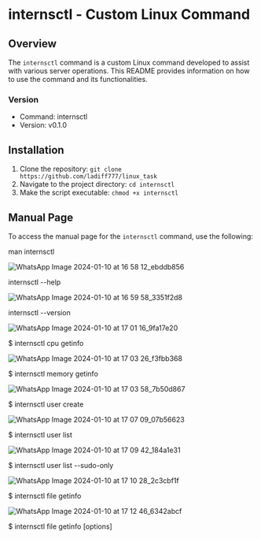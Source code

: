 # internsctl - Custom Linux Command

## Overview
The `internsctl` command is a custom Linux command developed to assist with various server operations. This README provides information on how to use the command and its functionalities.

### Version
- Command: internsctl
- Version: v0.1.0

## Installation
1. Clone the repository: `git clone https://github.com/ladiff777/linux_task`
2. Navigate to the project directory: `cd internsctl`
3. Make the script executable: `chmod +x internsctl`

## Manual Page
To access the manual page for the `internsctl` command, use the following:

man internsctl

![WhatsApp Image 2024-01-10 at 16 58 12_ebddb856](https://github.com/ladiff777/linux_task/assets/81437219/8cbd33c2-09e7-4b75-b1b7-1f04678cef03)


internsctl --help

![WhatsApp Image 2024-01-10 at 16 59 58_3351f2d8](https://github.com/ladiff777/linux_task/assets/81437219/3240b153-ddfa-465d-a15a-3e58e45a26fc)

internsctl --version

![WhatsApp Image 2024-01-10 at 17 01 16_9fa17e20](https://github.com/ladiff777/linux_task/assets/81437219/c2c4d23c-d23e-4873-9552-d5d7d0d0f0b3)

$ internsctl cpu getinfo

![WhatsApp Image 2024-01-10 at 17 03 26_f3fbb368](https://github.com/ladiff777/linux_task/assets/81437219/d23ba702-eb67-49bb-8344-59a26003b5d0)


$ internsctl memory getinfo

![WhatsApp Image 2024-01-10 at 17 03 58_7b50d867](https://github.com/ladiff777/linux_task/assets/81437219/11b0afb7-7b9a-4642-ade6-89beccb00c2d)

$ internsctl user create <username>

![WhatsApp Image 2024-01-10 at 17 07 09_07b56623](https://github.com/ladiff777/linux_task/assets/81437219/57a7eb1c-1093-4d67-8af1-499b3b2c9708)

$ internsctl user list

![WhatsApp Image 2024-01-10 at 17 09 42_184a1e31](https://github.com/ladiff777/linux_task/assets/81437219/a7714922-a212-4ed1-9064-28391a4b7be8)

$ internsctl user list --sudo-only

![WhatsApp Image 2024-01-10 at 17 10 28_2c3cbf1f](https://github.com/ladiff777/linux_task/assets/81437219/453be22f-0e0e-4f19-a7af-57f87784c4a6)

$ internsctl file getinfo <file-name>

![WhatsApp Image 2024-01-10 at 17 12 46_6342abcf](https://github.com/ladiff777/linux_task/assets/81437219/bfacfb84-7cb2-48af-b567-06f853ed553d)

$ internsctl file getinfo [options] <file-name>






